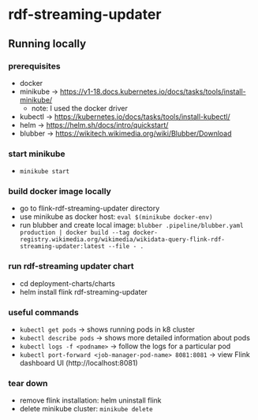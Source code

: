 # rdf-streaming-updater

## Running locally

### prerequisites
* docker
* minikube -> https://v1-18.docs.kubernetes.io/docs/tasks/tools/install-minikube/
  * note: I used the docker driver
* kubectl -> https://kubernetes.io/docs/tasks/tools/install-kubectl/
* helm -> https://helm.sh/docs/intro/quickstart/
* blubber -> https://wikitech.wikimedia.org/wiki/Blubber/Download

### start minikube
* `minikube start`

### build docker image locally
* go to flink-rdf-streaming-updater directory
* use minikube as docker host: `eval $(minikube docker-env)`
* run blubber and create local image: `blubber .pipeline/blubber.yaml production | docker build --tag docker-registry.wikimedia.org/wikimedia/wikidata-query-flink-rdf-streaming-updater:latest --file - .`

### run rdf-streaming updater chart
* cd deployment-charts/charts
* helm install flink rdf-streaming-updater

### useful commands
* `kubectl get pods` -> shows running pods in k8 cluster
* `kubectl describe pods` -> shows more detailed information about pods
* `kubectl logs -f <podname>` -> follow the logs for a particular pod
* `kubectl port-forward <job-manager-pod-name> 8081:8081` -> view Flink dashboard UI (http://localhost:8081)

### tear down
* remove flink installation: helm uninstall flink
* delete minikube cluster: `minikube delete`
